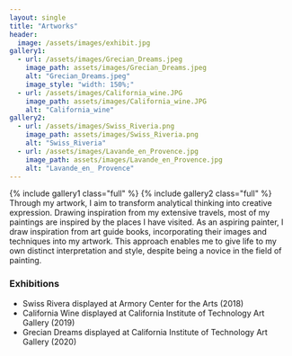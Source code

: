 ```yaml
---
layout: single
title: "Artworks"
header:
  image: /assets/images/exhibit.jpg
gallery1:
  - url: /assets/images/Grecian_Dreams.jpeg
    image_path: assets/images/Grecian_Dreams.jpeg
    alt: "Grecian_Dreams.jpeg"
    image_style: "width: 150%;"
  - url: /assets/images/California_wine.JPG
    image_path: assets/images/California_wine.JPG
    alt: "California_wine"
gallery2:    
  - url: /assets/images/Swiss_Riveria.png
    image_path: assets/images/Swiss_Riveria.png
    alt: "Swiss_Riveria"
  - url: /assets/images/Lavande_en_Provence.jpg
    image_path: assets/images/Lavande_en_Provence.jpg
    alt: "Lavande_en_ Provence"
---
```

{% include gallery1 class="full" %}
{% include gallery2 class="full" %}
Through my artwork, I aim to transform analytical thinking into creative expression. Drawing inspiration from my extensive travels, most of my paintings are inspired by the places I have visited. As an aspiring painter, I draw inspiration from art guide books, incorporating their images and techniques into my artwork. This approach enables me to give life to my own distinct interpretation and style, despite being a novice in the field of painting.

### Exhibitions
<ul>
<li>Swiss Rivera displayed at Armory Center for the Arts (2018)</li>
<li>California Wine displayed at California Institute of Technology Art Gallery (2019)</li>
<li>Grecian Dreams displayed at California Institute of Technology Art Gallery (2020)</li>
</ul>